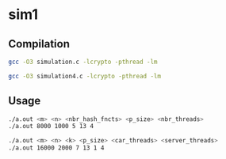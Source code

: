 # sim1
## Compilation
```bash
gcc -O3 simulation.c -lcrypto -pthread -lm

gcc -O3 simulation4.c -lcrypto -pthread -lm
```
## Usage
```bash
./a.out <m> <n> <nbr_hash_fncts> <p_size> <nbr_threads>
./a.out 8000 1000 5 13 4

./a.out <m> <n> <k> <p_size> <car_threads> <server_threads>
./a.out 16000 2000 7 13 1 4
```
